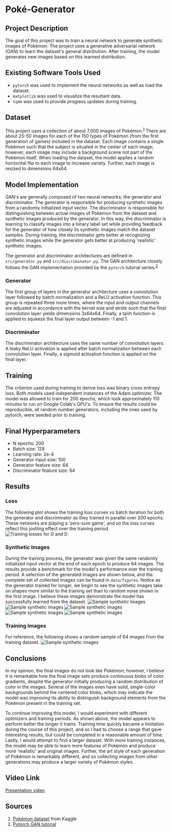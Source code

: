 # Poké-Generator

## Project Description
The goal of this project was to train a neural network to generate synthetic images of Pokémon. The project uses a generative adversarial network (GAN) to learn the dataset's general distribution. After training, the model generates new images based on this learned distribution.

## Existing Software Tools Used
- `pytorch` was used to implement the neural networks as well as load the dataset.
- `matplotlib` was used to visualize the resultant data.
- `tqdm` was used to provide progress updates during training.

## Dataset
This project uses a collection of about 7,000 images of Pokémon.<sup>[1](#Sources)</sup> There are about 25-50 images for each of the 150 types of Pokémon (from the first generation of games) included in the dataset. Each image contains a single Pokémon such that the subject is situated in the center of each image; however, each image may include a background scene not part of the Pokémon itself. When loading the dataset, the model applies a random horizontal flip to each image to increase variety. Further, each image is resized to dimensions 64x64.

## Model Implementation
GAN's are generally composed of two neural networks; the generator and discriminator. The generator is responsible for producing synthetic images from a randomly initialized input vector. The discriminator is responsible for distinguishing between actual images of Pokémon from the dataset and synthetic images produced by the generator. In this way, the discriminator is learning to classify images into a binary label set while providing feedback for the generator of how closely its synthetic images match the dataset samples. During training, the discriminator gets better at recognizing synthetic images while the generator gets better at producing 'realistic' synthetic images.

The generator and discriminator architectures are defined in `src/generator.py` and `src/discriminator.py`. The GAN architecture closely follows the GAN implementation provided by the `pytorch` tutorial series.<sup>[2](#Sources)</sup> 

### Generator
The first group of layers in the generator architecture uses a convolution layer followed by batch normalization and a ReLU activation function. This group is repeated three more times, where the input and output channels are adjusted in accordance with the kernel size and stride such that the final convolution layer yields dimensions 3x64x64. Finally, a tanh function is applied to squeeze the final layer output between -1 and 1.

### Discriminator
The discriminator architecture uses the same number of convolution layers. A leaky ReLU activation is applied after batch normalization between each convolution layer. Finally, a sigmoid activation function is applied on the final layer.

## Training
The criterion used during training to derive loss was binary cross entropy loss. Both models used independent instances of the Adam optimizer. The model was allowed to train for 200 epochs, which took approximately 110 minutes to run on Google Colab's GPU's. To ensure the results could be reproducible, all random number generators, including the ones used by pytorch, were seeded prior to training.

## Final Hyperparameters
- N epochs: 200
- Batch size: 128
- Learning rate: 2e-4
- Generator input size: 100
- Generator feature size: 64
- Discriminator feature size: 64

## Results
### Loss
The following plot shows the training loss curves vs batch iteration for both the generator and discriminator as they trained in parallel over 200 epochs. These networks are playing a 'zero-sum game', and so the loss curves reflect this jostling effect over the training period.
![Training losses for G and D](/data/figures/final_losses.png)

### Synthetic Images
During the training process, the generator was given the same randomly initialized input vector at the end of each epoch to produce 64 images. The results provide a benchmark for the model's performance over the training period. A selection of the generated images are shown below, and the complete set of collected images can be found in `data/figures`. Notice as the generator trained for longer, we begin to see the synthetic images take on shapes more similar to the training set than to random noise shown in the first image. I believe these images demonstrate the model has successfully learned from the dataset.
![Sample synthetic images](/data/figures/epoch0gen.png)
![Sample synthetic images](/data/figures/epoch50gen.png)
![Sample synthetic images](/data/figures/epoch100gen.png)
![Sample synthetic images](/data/figures/epoch150gen.png)
![Sample synthetic images](/data/figures/epoch200gen.png)

### Training Images
For reference, the following shows a random sample of 64 images from the training dataset.
![Sample synthetic images](/data/figures/training_images.png)

## Conclusions
In my opinion, the final images do not look like Pokémon; however, I believe it is remarkable how the final image sets produce continuous blobs of color gradients, despite the generator initially producing a random distribution of color in the images. Several of the images even have solid, single-color backgrounds behind the centered color blobs, which may indicate the model was improving its ability to distinguish background elements from the Pokémon present in the training set. 

To continue improving this model, I would experiment with different optimizers and training periods. As shown above, the model appears to perform better the longer it trains. Training time quickly became a limitation during the course of this project, and so I had to choose a range that gave interesting results, but could be completed in a reasonable amount of time. Lastly, I would attempt to find a larger dataset. With more training instances, the model may be able to learn more features of Pokémon and produce more 'realistic' and original images. Further, the art style of each generation of Pokémon is remarkably different, and so collecting images from other generations may produce a larger variety of Pokémon styles.

## Video Link
[Presentation video](https://youtu.be/kXEjGMVFw1o)

## Sources
1. [Pokémon dataset](https://www.kaggle.com/datasets/lantian773030/pokemonclassification) from Kaggle
2. [Pytorch GAN tutorial](https://pytorch.org/tutorials/beginner/dcgan_faces_tutorial.html)

